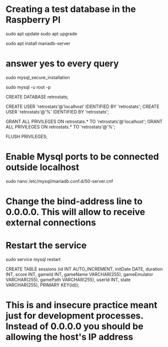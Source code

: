 # Creating a test database in the Raspberry PI
sudo apt update
sudo apt upgrade

sudo apt install mariadb-server

# answer yes to every query
sudo mysql_secure_installation 

sudo mysql -u root -p

CREATE DATABASE retrostats;

CREATE USER 'retrostats'@'localhost' IDENTIFIED BY 'retrostats';
CREATE USER 'retrostats'@'%' IDENTIFIED BY 'retrostats';

GRANT ALL PRIVILEGES ON retrostats.* TO 'retrostats'@'localhost';
GRANT ALL PRIVILEGES ON retrostats.* TO 'retrostats'@'%';

FLUSH PRIVILEGES;

# Enable Mysql ports to be connected outside localhost

sudo nano /etc/mysql/mariadb.conf.d/50-server.cnf

# Change the bind-address line to 0.0.0.0. This will allow to receive external connections
# Restart the service
sudo service mysql restart

CREATE TABLE sessions (id INT AUTO_INCREMENT, initDate DATE, duration INT, score INT, gameId INT, gameName VARCHAR(255), gameEmulator VARCHAR(255), gamePath VARCHAR(255), userId INT, state VARCHAR(255), PRIMARY KEY(id));

# This is and insecure practice meant just for development processes. Instead of 0.0.0.0 you should be allowing the host's IP address